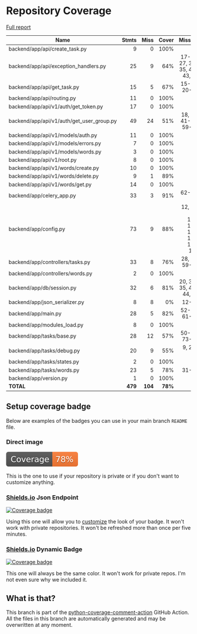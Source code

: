 # Repository Coverage

[Full report](https://htmlpreview.github.io/?https://github.com/andgineer/fastapi-celery/blob/python-coverage-comment-action-data/htmlcov/index.html)

| Name                                        |    Stmts |     Miss |   Cover |   Missing |
|-------------------------------------------- | -------: | -------: | ------: | --------: |
| backend/app/api/create\_task.py             |        9 |        0 |    100% |           |
| backend/app/api/exception\_handlers.py      |       25 |        9 |     64% |17-20, 27, 34-35, 42-43, 52 |
| backend/app/api/get\_task.py                |       15 |        5 |     67% |15-16, 20-22 |
| backend/app/api/routing.py                  |       11 |        0 |    100% |           |
| backend/app/api/v1/auth/get\_token.py       |       17 |        0 |    100% |           |
| backend/app/api/v1/auth/get\_user\_group.py |       49 |       24 |     51% |18, 35, 41-49, 59-88 |
| backend/app/api/v1/models/auth.py           |       11 |        0 |    100% |           |
| backend/app/api/v1/models/errors.py         |        7 |        0 |    100% |           |
| backend/app/api/v1/models/words.py          |        3 |        0 |    100% |           |
| backend/app/api/v1/root.py                  |        8 |        0 |    100% |           |
| backend/app/api/v1/words/create.py          |       10 |        0 |    100% |           |
| backend/app/api/v1/words/delete.py          |        9 |        1 |     89% |        22 |
| backend/app/api/v1/words/get.py             |       14 |        0 |    100% |           |
| backend/app/celery\_app.py                  |       33 |        3 |     91% | 62-63, 73 |
| backend/app/config.py                       |       73 |        9 |     88% |12, 53, 96, 100, 104, 108, 117, 121, 125 |
| backend/app/controllers/tasks.py            |       33 |        8 |     76% |28, 53, 59-64 |
| backend/app/controllers/words.py            |        2 |        0 |    100% |           |
| backend/app/db/session.py                   |       32 |        6 |     81% |20, 34-35, 43-44, 62 |
| backend/app/json\_serializer.py             |        8 |        8 |      0% |     12-29 |
| backend/app/main.py                         |       28 |        5 |     82% |52-54, 61-63 |
| backend/app/modules\_load.py                |        8 |        0 |    100% |           |
| backend/app/tasks/base.py                   |       28 |       12 |     57% |50-56, 73-81 |
| backend/app/tasks/debug.py                  |       20 |        9 |     55% |  9, 23-35 |
| backend/app/tasks/states.py                 |        2 |        0 |    100% |           |
| backend/app/tasks/words.py                  |       23 |        5 |     78% |     31-35 |
| backend/app/version.py                      |        1 |        0 |    100% |           |
|                                   **TOTAL** |  **479** |  **104** | **78%** |           |


## Setup coverage badge

Below are examples of the badges you can use in your main branch `README` file.

### Direct image

[![Coverage badge](https://raw.githubusercontent.com/andgineer/fastapi-celery/python-coverage-comment-action-data/badge.svg)](https://htmlpreview.github.io/?https://github.com/andgineer/fastapi-celery/blob/python-coverage-comment-action-data/htmlcov/index.html)

This is the one to use if your repository is private or if you don't want to customize anything.

### [Shields.io](https://shields.io) Json Endpoint

[![Coverage badge](https://img.shields.io/endpoint?url=https://raw.githubusercontent.com/andgineer/fastapi-celery/python-coverage-comment-action-data/endpoint.json)](https://htmlpreview.github.io/?https://github.com/andgineer/fastapi-celery/blob/python-coverage-comment-action-data/htmlcov/index.html)

Using this one will allow you to [customize](https://shields.io/endpoint) the look of your badge.
It won't work with private repositories. It won't be refreshed more than once per five minutes.

### [Shields.io](https://shields.io) Dynamic Badge

[![Coverage badge](https://img.shields.io/badge/dynamic/json?color=brightgreen&label=coverage&query=%24.message&url=https%3A%2F%2Fraw.githubusercontent.com%2Fandgineer%2Ffastapi-celery%2Fpython-coverage-comment-action-data%2Fendpoint.json)](https://htmlpreview.github.io/?https://github.com/andgineer/fastapi-celery/blob/python-coverage-comment-action-data/htmlcov/index.html)

This one will always be the same color. It won't work for private repos. I'm not even sure why we included it.

## What is that?

This branch is part of the
[python-coverage-comment-action](https://github.com/marketplace/actions/python-coverage-comment)
GitHub Action. All the files in this branch are automatically generated and may be
overwritten at any moment.